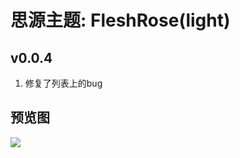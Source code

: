 # 思源主题: FleshRose(light)

## v0.0.4
1. 修复了列表上的bug

## 预览图
![](https://cdn.jsdelivr.net/gh/ihyw/blogIH-First@main/2021/01/12/-35a0859d3594ba70.jpg)